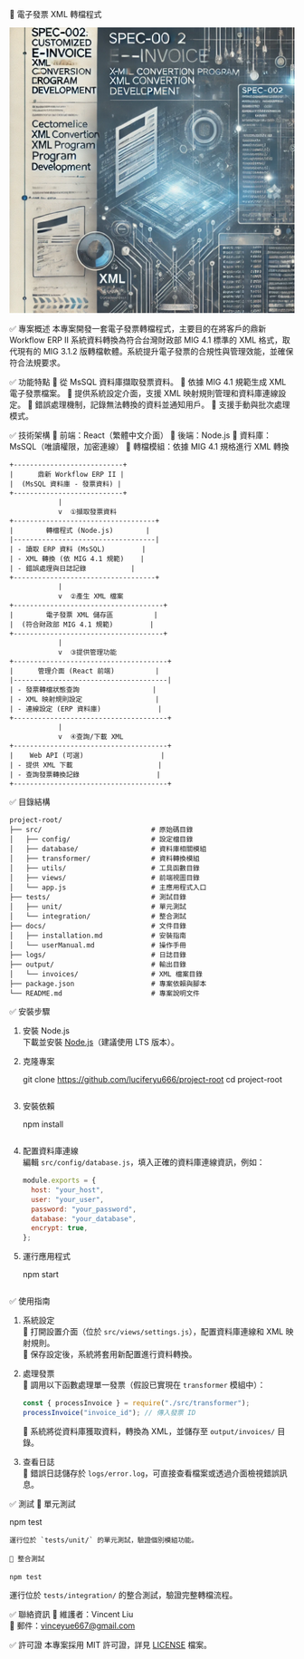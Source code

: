 🎯 電子發票 XML 轉檔程式

![alt text](image.png)

✅ 專案概述
本專案開發一套電子發票轉檔程式，主要目的在將客戶的鼎新 Workflow ERP II 系統資料轉換為符合台灣財政部 MIG 4.1 標準的 XML 格式，取代現有的 MIG 3.1.2 版轉檔軟體。系統提升電子發票的合規性與管理效能，並確保符合法規要求。

✅ 功能特點
📍 從 MsSQL 資料庫擷取發票資料。
📍 依據 MIG 4.1 規範生成 XML 電子發票檔案。
📍 提供系統設定介面，支援 XML 映射規則管理和資料庫連線設定。
📍 錯誤處理機制，記錄無法轉換的資料並通知用戶。
📍 支援手動與批次處理模式。

✅ 技術架構
📍 前端：React（繁體中文介面）
📍 後端：Node.js
📍 資料庫：MsSQL（唯讀權限，加密連線）
📍 轉檔模組：依據 MIG 4.1 規格進行 XML 轉換

```
+---------------------------+
|      鼎新 Workflow ERP II |
|  (MsSQL 資料庫 - 發票資料) |
+---------------------------+
            |
            v  ①擷取發票資料
+-----------------------------------+
|        轉檔程式 (Node.js)        |
|-----------------------------------|
| - 讀取 ERP 資料 (MsSQL)         |
| - XML 轉換 (依 MIG 4.1 規範)    |
| - 錯誤處理與日誌記錄           |
+-----------------------------------+
            |
            v  ②產生 XML 檔案
+-------------------------------------+
|        電子發票 XML 儲存區          |
|  (符合財政部 MIG 4.1 規範)         |
+-------------------------------------+
            |
            v  ③提供管理功能
+--------------------------------------+
|      管理介面 (React 前端)          |
|--------------------------------------|
| - 發票轉檔狀態查詢                  |
| - XML 映射規則設定                  |
| - 連線設定 (ERP 資料庫)              |
+--------------------------------------+
            |
            v  ④查詢/下載 XML
+--------------------------------------+
|    Web API (可選)                   |
| - 提供 XML 下載                     |
| - 查詢發票轉換記錄                   |
+--------------------------------------+
```

✅ 目錄結構

```
project-root/
├── src/                           # 原始碼目錄
│   ├── config/                    # 設定檔目錄
│   ├── database/                  # 資料庫相關模組
│   ├── transformer/               # 資料轉換模組
│   ├── utils/                     # 工具函數目錄
│   ├── views/                     # 前端視圖目錄
│   └── app.js                     # 主應用程式入口
├── tests/                         # 測試目錄
│   ├── unit/                      # 單元測試
│   └── integration/               # 整合測試
├── docs/                          # 文件目錄
│   ├── installation.md            # 安裝指南
│   └── userManual.md              # 操作手冊
├── logs/                          # 日誌目錄
├── output/                        # 輸出目錄
│   └── invoices/                  # XML 檔案目錄
├── package.json                   # 專案依賴與腳本
└── README.md                      # 專案說明文件
```

✅ 安裝步驟

1. 安裝 Node.js  
   下載並安裝 [Node.js](https://nodejs.org/)（建議使用 LTS 版本）。

2. 克隆專案

   git clone <https://github.com/luciferyu666/project-root>
   cd project-root

   ```

   ```

3. 安裝依賴

   npm install

   ```

   ```

4. 配置資料庫連線  
   編輯 `src/config/database.js`，填入正確的資料庫連線資訊，例如：

   ```javascript
   module.exports = {
     host: "your_host",
     user: "your_user",
     password: "your_password",
     database: "your_database",
     encrypt: true,
   };
   ```

5. 運行應用程式

   npm start

   ```

   ```

✅ 使用指南

1. 系統設定  
   📍 打開設置介面（位於 `src/views/settings.js`），配置資料庫連線和 XML 映射規則。  
   📍 保存設定後，系統將套用新配置進行資料轉換。

2. 處理發票  
   📍 調用以下函數處理單一發票（假設已實現在 `transformer` 模組中）：

   ```javascript
   const { processInvoice } = require("./src/transformer");
   processInvoice("invoice_id"); // 傳入發票 ID
   ```

   📍 系統將從資料庫獲取資料，轉換為 XML，並儲存至 `output/invoices/` 目錄。

3. 查看日誌  
   📍 錯誤日誌儲存於 `logs/error.log`，可直接查看檔案或透過介面檢視錯誤訊息。

✅ 測試
📍 單元測試

npm test

```
運行位於 `tests/unit/` 的單元測試，驗證個別模組功能。

📍 整合測試

npm test
```

運行位於 `tests/integration/` 的整合測試，驗證完整轉檔流程。

✅ 聯絡資訊
📍 維護者：Vincent Liu  
📍 郵件：vinceyue667@gmail.com

✅ 許可證
本專案採用 MIT 許可證，詳見 [LICENSE](LICENSE) 檔案。
